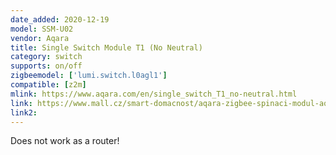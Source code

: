 ```yaml
---
date_added: 2020-12-19
model: SSM-U02
vendor: Aqara
title: Single Switch Module T1 (No Neutral)
category: switch
supports: on/off
zigbeemodel: ['lumi.switch.l0agl1']
compatible: [z2m]
mlink: https://www.aqara.com/en/single_switch_T1_no-neutral.html
link: https://www.mall.cz/smart-domacnost/aqara-zigbee-spinaci-modul-aqara-single-switch-module-t1-no-neutral-ssm-u02-100040788445
link2: 
---
```


Does not work as a router!